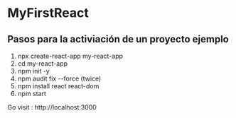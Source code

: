 # MyFirstReact
## Pasos para la activiación de un proyecto ejemplo
1. npx create-react-app my-react-app
2. cd my-react-app
3. npm init -y
4. npm audit fix --force (twice)
5. npm install react react-dom
6. npm start

Go visit : http://localhost:3000
